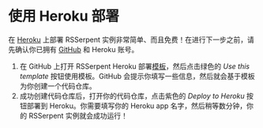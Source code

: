 # 使用 Heroku 部署

在 [Heroku](https://www.heroku.com/) 上部署 RSSerpent 实例非常简单、而且免费！在进行下一步之前，请先确认你已拥有 [GitHub](https://github.com/) 和 Heroku 账号。

1. 在 GitHub 上打开 RSSerpent Heroku 部署[模板](https://github.com/RSSerpent/rsserpent-deploy-heroku)，然后点击绿色的 *Use this template* 按钮使用模板。GitHub 会提示你填写一些信息，然后就会基于模板为你创建一个代码仓库。
2. 成功创建代码仓库后，打开你的代码仓库，点击紫色的 *Deploy to Heroku* 按钮部署到 Heroku。你需要填写你的 Heroku app 名字，然后稍等数分钟，你的 RSSerpent 实例就会成功运行！
